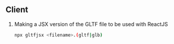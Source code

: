 ## Client

1. Making a JSX version of the GLTF file to be used with ReactJS
   ```sh
   npx gltfjsx <filename>.(gltf|glb)
   ```
